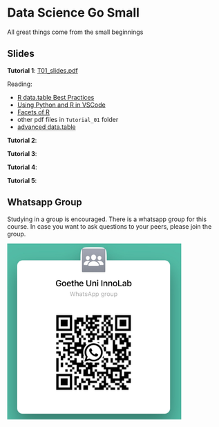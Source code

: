 # Data Science Go Small

All great things come from the small beginnings 


## Slides 

__Tutorial 1__: [T01_slides.pdf](Tutorial_01/T01_slides.pdf)

Reading: 

- [R data.table Best Practices](https://oceanumeric.github.io/blog/r-data-table-best-practices)
- [Using Python and R in VSCode](https://oceanumeric.github.io/blog/r-python-vscode)
- [Facets of R](https://svn.r-project.org/Rjournal/trunk/html/archive/2009-1/RJournal_2009-1_Chambers.pdf)
- other pdf files in `Tutorial_01` folder
- [advanced data.table](https://cran.r-project.org/web/packages/data.table/vignettes/)


__Tutorial 2__: 

__Tutorial 3__: 

__Tutorial 4__: 

__Tutorial 5__: 


## Whatsapp Group

Studying in a group is encouraged. There is a whatsapp group for this course. In case you want to ask questions to your peers, please join the group.

![whatsapp](images/inin-whatsapp.png)



